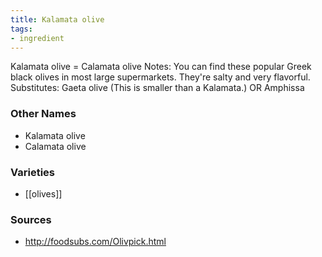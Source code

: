 ```yaml
---
title: Kalamata olive
tags:
- ingredient
---
```

Kalamata olive = Calamata olive Notes: You can find these popular Greek black olives in most large supermarkets. They're salty and very flavorful. Substitutes: Gaeta olive (This is smaller than a Kalamata.) OR Amphissa

### Other Names

* Kalamata olive
* Calamata olive

### Varieties

* [[olives]]

### Sources
* http://foodsubs.com/Olivpick.html
